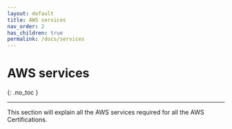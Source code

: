 ```yaml
---
layout: default
title: AWS services
nav_order: 2
has_children: true
permalink: /docs/services
---
```


# AWS services
{: .no_toc }

---

This section will explain all the AWS services required for all the AWS Certifications.